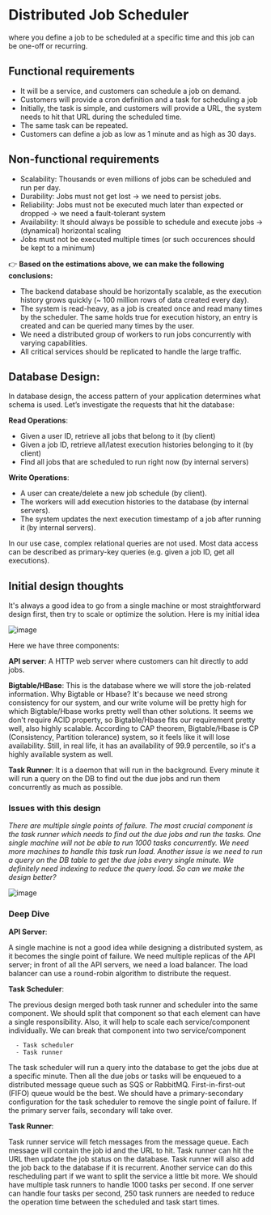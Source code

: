 # Distributed Job Scheduler 

where you define a job to be scheduled at a specific time and this job can be one-off or recurring.

## Functional requirements
- It will be a service, and customers can schedule a job on demand.
- Customers will provide a cron definition and a task for scheduling a job
- Initially, the task is simple, and customers will provide a URL, the system needs to hit that URL during the scheduled time. 
- The same task can be repeated.
- Customers can define a job as low as 1 minute and as high as 30 days.

## Non-functional requirements
- Scalability: Thousands or even millions of jobs can be scheduled and run per day.
- Durability: Jobs must not get lost -> we need to persist jobs.
- Reliability: Jobs must not be executed much later than expected or dropped -> we need a fault-tolerant system
- Availability: It should always be possible to schedule and execute jobs -> (dynamical) horizontal scaling
- Jobs must not be executed multiple times (or such occurences should be kept to a minimum)

👉 **Based on the estimations above, we can make the following conclusions:**

- The backend database should be horizontally scalable, as the execution history grows quickly (~ 100 million rows of data created every day).
- The system is read-heavy, as a job is created once and read many times by the scheduler. The same holds true for execution history, an entry is created and can be queried many times by the user.
- We need a distributed group of workers to run jobs concurrently with varying capabilities.
- All critical services should be replicated to handle the large traffic.

## Database Design:
In database design, the access pattern of your application determines what schema is used. Let’s investigate the requests that hit the database:

**Read Operations**:

- Given a user ID, retrieve all jobs that belong to it (by client)
- Given a job ID, retrieve all/latest execution histories belonging to it (by client)
- Find all jobs that are scheduled to run right now (by internal servers)

**Write Operations**:

- A user can create/delete a new job schedule (by client).
- The workers will add execution histories to the database (by internal servers).
- The system updates the next execution timestamp of a job after running it (by internal servers).

In our use case, complex relational queries are not used. Most data access can be described as primary-key queries (e.g. given a job ID, get all executions).

## Initial design thoughts

It's always a good idea to go from a single machine or most straightforward design first, then try to scale or optimize the solution. Here is my initial idea

![image](https://user-images.githubusercontent.com/33947539/153815620-c4183956-d429-4cbc-8ee3-4b8965467841.png)

Here we have three components:

**API server**: A HTTP web server where customers can hit directly to add jobs.

**Bigtable/HBase**: This is the database where we will store the job-related information. Why Bigtable or Hbase? It's because we need strong consistency for our system, and our write volume will be pretty high for which Bigtable/Hbase works pretty well than other solutions. It seems we don't require ACID property, so Bigtable/Hbase fits our requirement pretty well, also highly scalable. According to CAP theorem, Bigtable/Hbase is CP (Consistency, Partition tolerance) system, so it feels like it will lose availability. Still, in real life, it has an availability of 99.9 percentile, so it's a highly available system as well.

**Task Runner**: It is a daemon that will run in the background. Every minute it will run a query on the DB to find out the due jobs and run them concurrently as much as possible.

### Issues with this design
*There are multiple single points of failure. The most crucial component is the task runner which needs to find out the due jobs and run the tasks. One single machine will not be able to run 1000 tasks concurrently. We need more machines to handle this task run load. Another issue is we need to run a query on the DB table to get the due jobs every single minute. We definitely need indexing to reduce the query load. So can we make the design better?*

![image](https://user-images.githubusercontent.com/33947539/153816332-4b60f5c5-9302-409f-a1f6-427f1af820dc.png)

### Deep Dive
**API Server**:

A single machine is not a good idea while designing a distributed system, as it becomes the single point of failure. We need multiple replicas of the API server; in front of all the API servers, we need a load balancer. The load balancer can use a round-robin algorithm to distribute the request.

**Task Scheduler**:

The previous design merged both task runner and scheduler into the same component. We should split that component so that each element can have a single responsibility. Also, it will help to scale each service/component individually. We can break that component into two service/component

      - Task scheduler
      - Task runner

The task scheduler will run a query into the database to get the jobs due at a specific minute. Then all the due jobs or tasks will be enqueued to a distributed message queue such as SQS or RabbitMQ. First-in-first-out (FIFO) queue would be the best.
We should have a primary-secondary configuration for the task scheduler to remove the single point of failure. If the primary server fails, secondary will take over.

**Task Runner**:

Task runner service will fetch messages from the message queue. Each message will contain the job id and the URL to hit. Task runner can hit the URL then update the job status on the database. Task runner will also add the job back to the database if it is recurrent. Another service can do this rescheduling part if we want to split the service a little bit more.
We should have multiple task runners to handle 1000 tasks per second. If one server can handle four tasks per second, 250 task runners are needed to reduce the operation time between the scheduled and task start times.



